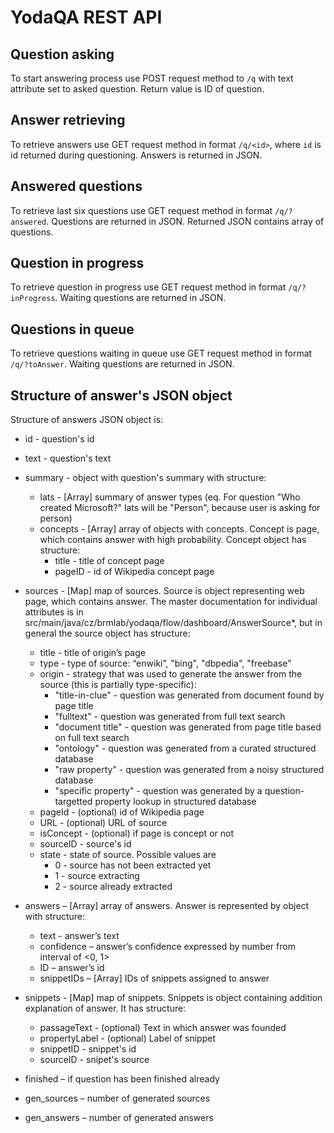 YodaQA REST API
===============

Question asking
---------------

To start answering process use POST request method to `/q` with text attribute set to asked question. Return value is ID of question.


Answer retrieving
-----------------

To retrieve answers use GET request method in format `/q/<id>`, where `id` is id returned during questioning. Answers is returned in JSON.


Answered questions
------------------

To retrieve last six questions use GET request method in format `/q/?answered`. Questions are returned in JSON. Returned JSON contains array of questions.


Question in progress
--------------------

To retrieve question in progress use GET request method in format `/q/?inProgress`. Waiting questions are returned in JSON.


Questions in queue
------------------

To retrieve questions waiting in queue use GET request method in format `/q/?toAnswer`. Waiting questions are returned in JSON.


Structure of answer's JSON object
---------------------------------

Structure of answers JSON object is:

* id - question's id
* text - question's text
* summary - object with question's summary with structure:
  * lats - [Array] summary of answer types (eq. For question "Who created Microsoft?" lats will be "Person", because user is asking for person)
  * concepts - [Array] array of objects with concepts. Concept is page, which contains answer with high probability.  Concept object has structure:
    * title - title of concept page
    * pageID - id of Wikipedia concept page

* sources - [Map] map of sources. Source is object representing web page, which contains answer.
  The master documentation for individual attributes is in
  src/main/java/cz/brmlab/yodaqa/flow/dashboard/AnswerSource*,
  but in general the source object has structure:
  * title - title of origin’s page
  * type - type of source: “enwiki”, "bing", "dbpedia", "freebase"
  * origin - strategy that was used to generate the answer from the source (this is partially type-specific):
    * "title-in-clue" - question was generated from document found by page title
    * "fulltext" - question was generated from full text search
    * "document title" - question was generated from page title based on full text search
    * "ontology" - question was generated from a curated structured database
    * "raw property" - question was generated from a noisy structured database
    * "specific property" - question was generated by a question-targetted property lookup in structured database
  * pageId - (optional) id of Wikipedia page
  * URL - (optional) URL of source
  * isConcept - (optional) if page is concept or not
  * sourceID - source's id
  * state - state of source. Possible values are
    * 0 - source has not been extracted yet
    * 1 - source extracting
    * 2 - source already extracted

* answers – [Array] array of answers. Answer is represented by object with structure:
  * text - answer’s text
  * confidence – answer’s confidence expressed by number from interval of <0, 1>
  * ID – answer’s id
  * snippetIDs – [Array] IDs of snippets assigned to answer

* snippets - [Map] map of snippets. Snippets is object containing addition explanation of answer. It has structure:
  * passageText - (optional) Text in which answer was founded
  * propertyLabel - (optional) Label of snippet
  * snippetID - snippet's id
  * sourceID - snipet's source

* finished – if question has been finished already
* gen_sources – number of generated sources
* gen_answers – number of generated answers
